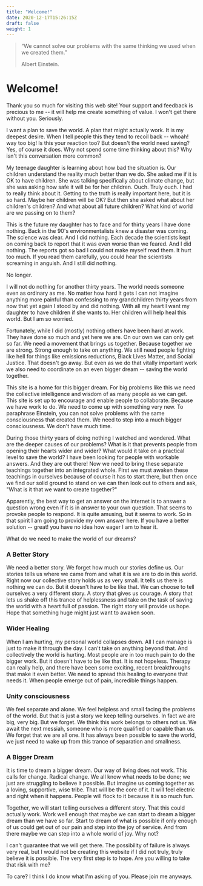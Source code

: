 ```yaml
---
title: "Welcome!"
date: 2020-12-17T15:26:15Z
draft: false
weight: 1
---
```

> “We cannot solve our problems with the same thinking we used when we created them.”
>
> Albert Einstein.

# Welcome!

Thank you so much for visiting this web site! Your support and feedback is precious to me -- it will help me create something of value. I won't get there without you. Seriously.

I want a plan to save the world. A plan that might actually work. It is my deepest desire. When I tell people this they tend to recoil back -- whoah! way too big! Is this your reaction too? But doesn't the world need saving? Yes, of course it does. Why not spend some time thinking about this? Why isn't this conversation more common?

My teenage daughter is learning about how bad the situation is. Our children understand the reality much better than we do. She asked me if it is OK to have children. She was talking specifically about climate change, but she was asking how safe it will be for her children. Ouch. Truly ouch. I had to really think about it. Getting to the truth is really important here, but it is so hard. Maybe her children will be OK? But then she asked what about her children's children? And what about all future children? What kind of world are we passing on to them?

This is the future my daughter has to face and for thirty years I have done nothing. Back in the 90's environmentalists knew a disaster was coming. The science was clear. And I did nothing. Each decade the scientists kept on coming back to report that it was even worse than we feared. And I did nothing. The reports got so bad I could not make myself read them. It hurt too much. If you read them carefully, you could hear the scientists screaming in anguish. And I still did nothing.

No longer.

I will not do nothing for another thirty years. The world needs someone even as ordinary as me. No matter how hard it gets I can not imagine anything more painful than confessing to my grandchildren thirty years from now that yet again I stood by and did nothing. With all my heart I want my daughter to have children if she wants to. Her children will help heal this world. But I am so worried.

Fortunately, while I did (mostly) nothing others have been hard at work. They have done so much and yet here we are. On our own we can only get so far. We need a movement that brings us together. Because together we are strong. Strong enough to take on anything. We still need people fighting like hell for things like emissions reductions, Black Lives Matter, and Social Justice. That doesn't go away. But even as we do that vitally important work we also need to coordinate on an even bigger dream -- saving the world together.  

This site is a home for this bigger dream. For big problems like this we need the collective intelligence and wisdom of as many people as we can get. This site is set up to encourage and enable people to collaborate. Because we have work to do. We need to come up with something very new. To paraphrase Einstein, you can not solve problems with the same consciousness that created them. We need to step into a much bigger consciousness. We don't have much time.

During those thirty years of doing nothing I watched and wondered. What are the deeper causes of our problems? What is it that prevents people from opening their hearts wider and wider? What would it take on a practical level to save the world? I have been looking for people with workable answers. And they are out there! Now we need to bring these separate teachings together into an integrated whole. First we must awaken these teachings in ourselves because of course it has to start there, but then once we find our solid ground to stand on we can then look out to others and ask, "What is it that we want to create together?"

Apparently, the best way to get an answer on the internet is to answer a question wrong even if it is in answer to your own question. That seems to provoke people to respond. It is quite amusing, but it seems to work. So in that spirit I am going to provide my own answer here. If you have a better solution -- great! you have no idea how eager I am to hear it.

What do we need to make the world of our dreams?

### A Better Story

We need a better story. We forget how much our stories define us. Our stories tells us where we came from and what it is we are to do in this world. Right now our collective story holds us as very small. It tells us there is nothing we can do. But it doesn't have to be like that. We can choose to tell ourselves a very different story. A story that gives us courage. A story that lets us shake off this trance of helplessness and take on the task of saving the world with a heart full of passion. The right story will provide us hope. Hope that something huge might just want to awaken soon.

### Wider Healing

When I am hurting, my personal world collapses down. All I can manage is just to make it through the day. I can't take on anything beyond that. And collectively the world is hurting. Most people are in too much pain to do the bigger work. But it doesn't have to be like that. It is not hopeless. Therapy can really help, and there have been some exciting, recent breakthroughs that make it even better. We need to spread this healing to everyone that needs it. When people emerge out of pain, incredible things happen.

### Unity consciousness

We feel separate and alone. We feel helpless and small facing the problems of the world. But that is just a story we keep telling ourselves. In fact we are big, very big. But we forget. We think this work belongs to others not us. We await the next messiah, someone who is more qualified or capable than us. We forget that we are all one. It has always been possible to save the world, we just need to wake up from this trance of separation and smallness.

### A Bigger Dream

It is time to dream a bigger dream. Our way of living does not work. This calls for change. Radical change. We all know what needs to be done; we just are struggling to believe it possible. But imagine us coming together as a loving, supportive, wise tribe. That will be the core of it. It will feel electric and right when it happens. People will flock to it because it is so much fun.

Together, we will start telling ourselves a different story. That this could actually work. Work well enough that maybe we can start to dream a bigger dream than we have so far. Start to dream of what is possible if only enough of us could get out of our pain and step into the joy of service. And from there maybe we can step into a whole world of joy. Why not?

I can't guarantee that we will get there. The possibility of failure is always very real, but I would not be creating this website if I did not truly, truly believe it is possible. The very first step is to hope. Are you willing to take that risk with me?

To care? I think I do know what I'm asking of you. Please join me anyways.
